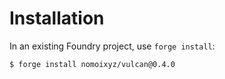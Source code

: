 # Installation

In an existing Foundry project, use `forge install`:
```
$ forge install nomoixyz/vulcan@0.4.0
```
